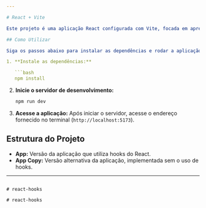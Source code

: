 ```yaml
---

# React + Vite

Este projeto é uma aplicação React configurada com Vite, focada em apresentar duas versões do app: uma utilizando hooks e outra sem hooks.

## Como Utilizar

Siga os passos abaixo para instalar as dependências e rodar a aplicação localmente:

1. **Instale as dependências:**

   ```bash
   npm install
   ```

2. **Inicie o servidor de desenvolvimento:**

   ```bash
   npm run dev
   ```

3. **Acesse a aplicação:**
   Após iniciar o servidor, acesse o endereço fornecido no terminal (`http://localhost:5173`).

## Estrutura do Projeto

- **App:** Versão da aplicação que utiliza hooks do React.
- **App Copy:** Versão alternativa da aplicação, implementada sem o uso de hooks.

---
```

#   r e a c t - h o o k s  
 #   r e a c t - h o o k s  
 